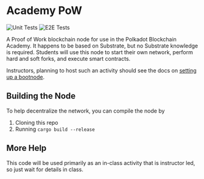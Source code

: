 # Academy PoW

![Unit Tests](https://github.com/Polkadot-Blockchain-Academy/Academy-PoW/actions/workflows/unit-tests-suite.yml/badge.svg)
![E2E Tests](https://github.com/Polkadot-Blockchain-Academy/Academy-PoW/actions/workflows/e2e-tests-suite.yml/badge.svg)

A Proof of Work blockchain node for use in the Polkadot Blockchain Academy.
It happens to be based on Substrate, but no Substrate knowledge is required.
Students will use this node to start their own network, perform hard and soft forks, and execute smart contracts.

Instructors, planning to host such an activity should see the docs on [setting up a bootnode](./SettingUpTheBootnode.md).

## Building the Node

To help decentralize the network, you can compile the node by

1. Cloning this repo
2. Running `cargo build --release`

## More Help

This code will be used primarily as an in-class activity that is instructor led, so just wait for details in class.
